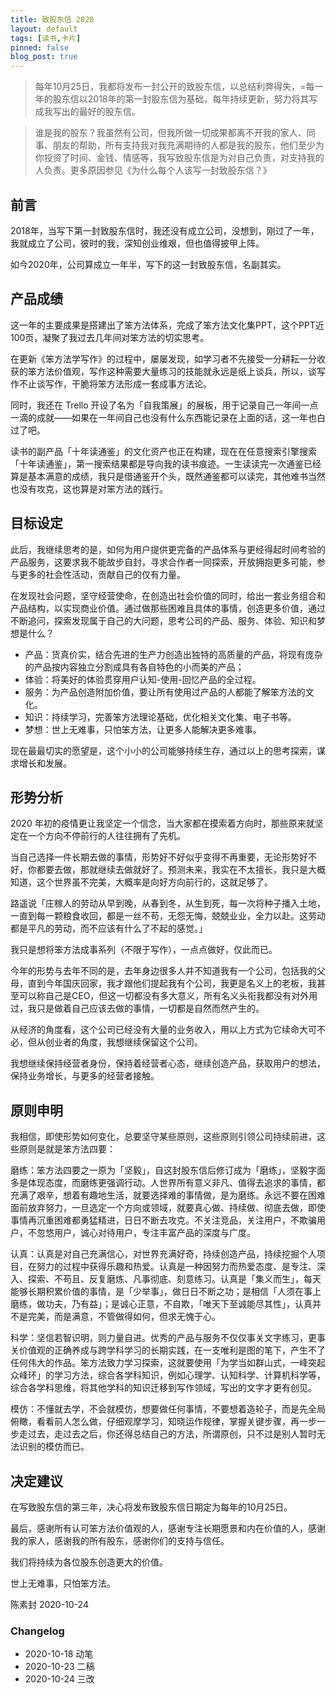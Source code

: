 ```yaml
---
title: 致股东信 2020
layout: default
tags: [读书,卡片]
pinned: false
blog_post: true
---
```



> 每年10月25日，我都将发布一封公开的致股东信，以总结利弊得失，=每一年的股东信以2018年的第一封股东信为基础，每年持续更新，努力将其写成我写出的最好的股东信。

> 谁是我的股东？我虽然有公司，但我所做一切成果都离不开我的家人、同事、朋友的帮助，所有支持我对我充满期待的人都是我的股东，他们至少为你投资了时间、金钱、情感等，我写致股东信是为对自己负责，对支持我的人负责。更多原因参见《为什么每个人该写一封致股东信？》

## 前言


2018年，当写下第一封致股东信时，我还没有成立公司，没想到，刚过了一年，我就成立了公司，彼时的我，深知创业维艰，但也值得披甲上阵。


如今2020年，公司算成立一年半，写下的这一封致股东信，名副其实。


## 产品成绩


这一年的主要成果是搭建出了笨方法体系，完成了笨方法文化集PPT，这个PPT近100页，凝聚了我过去几年间对笨方法的切实思考。


在更新《笨方法学写作》的过程中，屡屡发现，如学习者不先接受一分耕耘一分收获的笨方法价值观，写作这种需要大量练习的技能就永远是纸上谈兵，所以，谈写作不止谈写作，干脆将笨方法形成一套成事方法论。


同时，我还在 Trello 开设了名为「自我策展」的展板，用于记录自己一年间一点一滴的成就——如果在一年间自己也没有什么东西能记录在上面的话，这一年也白过了吧。


读书的副产品「十年读通鉴」的文化资产也正在构建，现在在任意搜索引擎搜索「十年读通鉴」，第一搜索结果都是导向我的读书痕迹。一生读读完一次通鉴已经算是基本满意的成绩，我只是借通鉴开个头，既然通鉴都可以读完，其他难书当然也没有攻克，这也算是对笨方法的践行。


## 目标设定


此后，我继续思考的是，如何为用户提供更完备的产品体系与更经得起时间考验的产品服务，这要求我不能故步自封，寻求合作者一同探索，开放拥抱更多可能，参与更多的社会性活动，贡献自己的仅有力量。


在发现社会问题，坚守经营使命，在创造出社会价值的同时，给出一套业务组合和产品结构，以实现商业价值。通过做那些困难且具体的事情，创造更多价值，通过不断追问，探索发现属于自己的大问题，思考公司的产品、服务、体验、知识和梦想是什么？


- 产品：货真价实，结合先进的生产力创造出独特的高质量的产品，将现有庞杂的产品按内容独立分割成具有各自特色的小而美的产品；
- 体验：将美好的体验贯穿用户认知-使用-回忆产品的全过程。
- 服务：为产品创造附加价值，要让所有使用过产品的人都能了解笨方法的文化。
- 知识：持续学习，完善笨方法理论基础，优化相关文化集、电子书等。
- 梦想：世上无难事，只怕笨方法，让更多人能解决更多难事。



现在最最切实的愿望是，这个小小的公司能够持续生存，通过以上的思考探索，谋求增长和发展。


## 形势分析


2020 年初的疫情更让我坚定一个信念，当大家都在摸索着方向时，那些原来就坚定在一个方向不停前行的人往往拥有了先机。


当自己选择一件长期去做的事情，形势好不好似乎变得不再重要，无论形势好不好，你都要去做，那就继续去做就好了。预测未来，我实在不太擅长，我只是大概知道，这个世界虽不完美，大概率是向好方向前行的，这就足够了。


路遥说「庄稼人的劳动从早到晚，从春到冬，从生到死，每一次将种子播入土地，一直到每一颗粮食收回，都是一丝不苟，无怨无悔，兢兢业业，全力以赴。这劳动都是平凡的劳动，而不应该有什么了不起的感觉。」


我只是想将笨方法成事系列（不限于写作），一点点做好，仅此而已。


今年的形势与去年不同的是，去年身边很多人并不知道我有一个公司，包括我的父母，直到今年国庆回家，我才跟他们提起我有个公司，我更是名义上的老板，我甚至可以称自己是CEO，但这一切都没有多大意义，所有名义头衔我都没有对外用过，我只是做着自己应该去做的事情，一切都是自然而然产生的。


从经济的角度看，这个公司已经没有大量的业务收入，用以上方式为它续命大可不必，但从创业者的角度，我想继续保留这个公司。


我想继续保持经营者身份，保持着经营者心态，继续创造产品，获取用户的想法，保持业务增长，与更多的经营者接触。


## 原则申明




我相信，即使形势如何变化，总要坚守某些原则，这些原则引领公司持续前进，这些原则是就是笨方法四要：


磨练：笨方法四要之一原为「坚毅」，自这封股东信后修订成为「磨练」，坚毅字面多是体现态度，而磨练更强调行动。人世界所有意义非凡、值得去追求的事情，都充满了艰辛，想着有趣地生活，就要选择难的事情做，是为磨练。永远不要在困难面前放弃努力，一旦选定一个方向或领域，就要真心做、持续做、彻底去做，即使事情再沉重困难都勇猛精进，日日不断去攻克。不关注竞品，关注用户，不欺骗用户，不忽悠用户，诚心对待用户，专注丰富产品的深度与广度。


认真：认真是对自己充满信心，对世界充满好奇，持续创造产品，持续挖掘个人项目，在努力的过程中获得乐趣和热爱。认真是一种因努力而热爱态度、是专注、深入、探索、不苟且、反复磨炼、凡事彻底、刻意练习。认真是「集义而生」，每天能够长期积累价值的事情，是「少举事」，做日日不断之功；是相信「人须在事上磨练，做功夫，乃有益」；是诚心正意，不自欺，「唯天下至诚能尽其性」，认真并不是完美，而是满意，不管做得如何，但求无愧于心。


科学：坚信若智识明，则力量自进。优秀的产品与服务不仅仅事关文字练习，更事关价值观的正确养成与跨学科学习的长期实践，在一支唯利是图的笔下，产生不了任何伟大的作品。笨方法致力学习探索，这就要使用「为学当如群山式，一峰突起众峰环」的学习方法，综合各学科知识，例如心理学、认知科学、计算机科学等，综合各学科思维，将其他学科的知识迁移到写作领域，写出的文字才更有创见。


模仿：不懂就去学，不会就模仿，想要做任何事情，不要想着造轮子，而是先全局俯瞰，看看前人怎么做，仔细观摩学习，知晓运作规律，掌握关键步骤，再一步一步走过去，走过去之后，你还得总结自己的方法，所谓原创，只不过是别人暂时无法识别的模仿而已。


## 决定建议


在写致股东信的第三年，决心将发布致股东信日期定为每年的10月25日。


最后，感谢所有认可笨方法价值观的人，感谢专注长期愿景和内在价值的人，感谢我的家人，感谢我的所有股东，感谢你们的支持与信任。


我们将持续为各位股东创造更大的价值。


世上无难事，只怕笨方法。


陈素封
2020-10-24


### Changelog

- 2020-10-18 动笔
- 2020-10-23 二稿
- 2020-10-24 三改
